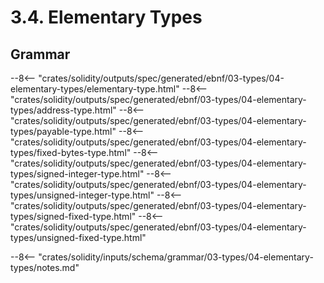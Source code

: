 <!-- This file is generated automatically by infrastructure scripts. Please don't edit by hand. -->

# 3.4. Elementary Types

## Grammar

--8<-- "crates/solidity/outputs/spec/generated/ebnf/03-types/04-elementary-types/elementary-type.html"
--8<-- "crates/solidity/outputs/spec/generated/ebnf/03-types/04-elementary-types/address-type.html"
--8<-- "crates/solidity/outputs/spec/generated/ebnf/03-types/04-elementary-types/payable-type.html"
--8<-- "crates/solidity/outputs/spec/generated/ebnf/03-types/04-elementary-types/fixed-bytes-type.html"
--8<-- "crates/solidity/outputs/spec/generated/ebnf/03-types/04-elementary-types/signed-integer-type.html"
--8<-- "crates/solidity/outputs/spec/generated/ebnf/03-types/04-elementary-types/unsigned-integer-type.html"
--8<-- "crates/solidity/outputs/spec/generated/ebnf/03-types/04-elementary-types/signed-fixed-type.html"
--8<-- "crates/solidity/outputs/spec/generated/ebnf/03-types/04-elementary-types/unsigned-fixed-type.html"

--8<-- "crates/solidity/inputs/schema/grammar/03-types/04-elementary-types/notes.md"

